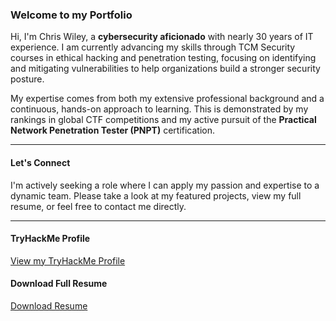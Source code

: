 ### Welcome to my Portfolio

Hi, I'm Chris Wiley, a **cybersecurity aficionado** with nearly 30 years of IT experience. I am currently advancing my skills through TCM Security courses in ethical hacking and penetration testing, focusing on identifying and mitigating vulnerabilities to help organizations build a stronger security posture.

My expertise comes from both my extensive professional background and a continuous, hands-on approach to learning. This is demonstrated by my rankings in global CTF competitions and my active pursuit of the **Practical Network Penetration Tester (PNPT)** certification.

---

#### Let's Connect

I'm actively seeking a role where I can apply my passion and expertise to a dynamic team. Please take a look at my featured projects, view my full resume, or feel free to contact me directly.

---

#### TryHackMe Profile
[View my TryHackMe Profile](https://tryhackme.com/p/SithLord2K)

#### Download Full Resume
[Download Resume](/Resume/Chris_Wiley_Resume_2025.pdf)
